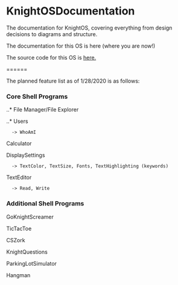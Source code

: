 # KnightOSDocumentation
The documentation for KnightOS, covering everything from design decisions to diagrams and structure.

The documentation for this OS is here (where you are now!)

The source code for this OS is [here.](https://github.com/MrJellimann/KnightOS)

======

The planned feature list as of 1/28/2020 is as follows:

### Core Shell Programs
  
..* File Manager/File Explorer
  
..* Users
      
      -> WhoAmI
  
  Calculator
  
  DisplaySettings
  
      -> TextColor, TextSize, Fonts, TextHighlighting (keywords)
  
  TextEditor
  
      -> Read, Write

### Additional Shell Programs

  GoKnightScreamer
  
  TicTacToe
  
  CSZork
  
  KnightQuestions
  
  ParkingLotSimulator
  
  Hangman
